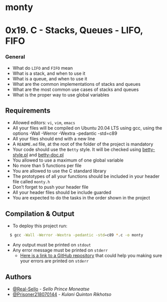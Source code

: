 
# monty

# 0x19. C - Stacks, Queues - LIFO, FIFO



### General
- What do `LIFO` and `FIFO` mean
- What is a stack, and when to use it
- What is a queue, and when to use it
- What are the common implementations of stacks and queues
- What are the most common use cases of stacks and queues
- What is the proper way to use global variables
## Requirements
- Allowed editors: `vi`, `vim`, `emacs`
- All your files will be compiled on Ubuntu 20.04 LTS using gcc, using the options -Wall -Werror -Wextra -pedantic -std=c89
- All your files should end with a new line
- A `README.md` file, at the root of the folder of the project is mandatory
- Your code should use the `Betty` style. It will be checked using [betty-style.pl](https://github.com/holbertonschool/Betty/blob/master/betty-style.pl) and [betty-doc.pl](https://github.com/holbertonschool/Betty/blob/master/betty-doc.pl)
- You allowed to use a maximum of one global variable
- No more than 5 functions per file
- You are allowed to use the C standard library
- The prototypes of all your functions should be included in your header file called `monty.h`
- Don’t forget to push your header file
- All your header files should be include guarded
- You are expected to do the tasks in the order shown in the project
## Compilation & Output

- To deploy this project run:

```bash
  $ gcc -Wall -Werror -Wextra -pedantic -std=c89 *.c -o monty
```

- Any output must be printed on `stdout`
- Any error message must be printed on `stderr`
    - [Here is a link to a GitHub repository](https://github.com/sickill/stderred) that could help you making sure your errors are printed on `stderr`
## Authors

- [@Real-Sello](https://github.com/Real-Sello) - *Sello Prince Moneatse*
- [@Prisoner218070144](https://github.com/Prisoner218070144) - *Kulani Quinton Rikhotso*


